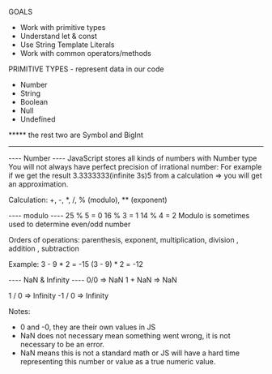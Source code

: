 GOALS
- Work with primitive types
- Understand let & const
- Use String Template Literals
- Work with common operators/methods

PRIMITIVE TYPES - represent data in our code
- Number
- String
- Boolean
- Null
- Undefined

***** the rest two are Symbol and BigInt

---------------------------------------

---- Number ----
JavaScript stores all kinds of numbers with Number type
You will not always have perfect precision of irrational number: For example if we get the result 3.3333333(infinite 3s)5 from a calculation => you will get an approximation.

Calculation: +, -, *, /, % (modulo), ** (exponent)

---- modulo ----
25 % 5 = 0
16 % 3 = 1
14 % 4 = 2
Modulo is sometimes used to determine even/odd number

Orders of operations: parenthesis, exponent, multiplication, division , addition , subtraction

Example:
3 - 9 * 2 = -15
(3 - 9) * 2 = -12


---- NaN & Infinity ----
0/0 => NaN
1 + NaN => NaN

1 / 0 => Infinity
-1 / 0 => Infinity

Notes:
- 0 and -0, they are their own values in JS
- NaN does not necessary mean something went wrong, it is not necessary to be an error.
- NaN means this is not a standard math or JS will have a hard time representing this number or value as a true numeric value.